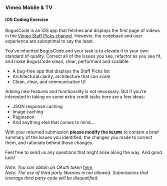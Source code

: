 ### Vimeo Mobile & TV
#### iOS Coding Exercise

BogusCode is an iOS app that fetches and displays the first page of videos in the [Vimeo Staff Picks channel](https://developer.vimeo.com/api/endpoints). However, the codebase and user experience are suboptimal to say the least.  

You’ve inherited BogusCode and your task is to elevate it to your own standard of quality. Correct all of the issues you see, refactor as you see fit, and make BogusCode clean, clear, performant and scalable.  

* A bug-free app that displays the Staff Picks list
* Architectural clarity, architecture that can scale
* Clean, clear, and communicative UI

Adding new features and functionality is not necessary. But if you're interested in taking on some extra credit tasks here are a few ideas: 

* JSON response caching
* Image caching
* Pagination
* And anything else that comes to mind...

With your returned submission **please modify the `README`** to contain a brief summary of the issues you identified, the changes you made to correct them, and rationale behind those changes.

Feel free to send us any questions that might arise along the way. And good luck!

*Note: You can obtain an OAuth token [here](https://developer.vimeo.com/apps).*  
*Note: The use of third party libraries is not allowed. Submissions that leverage third party code will be disqualified.*
